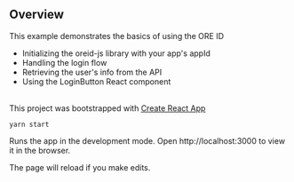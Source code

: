 
## Overview

This example demonstrates the basics of using the ORE ID
- Initializing the oreid-js library with your app's appId
- Handling the login flow
- Retrieving the user's info from the API
- Using the LoginButton React component
<br><br>

This project was bootstrapped with [Create React App](https://github.com/facebook/create-react-app)

    yarn start

Runs the app in the development mode.
Open http://localhost:3000 to view it in the browser.

The page will reload if you make edits.